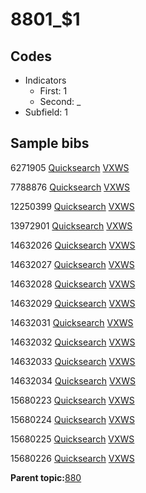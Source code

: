 # 8801\_$1

## Codes

-   Indicators
    -   First: 1
    -   Second: \_
-   Subfield: 1

## Sample bibs

6271905 [Quicksearch](https://search.library.yale.edu/catalog/6271905) [VXWS](http://prodorbis.library.yale.edu:7014/vxws/GetHoldingsService?bibId=6271905)

7788876 [Quicksearch](https://search.library.yale.edu/catalog/7788876) [VXWS](http://prodorbis.library.yale.edu:7014/vxws/GetHoldingsService?bibId=7788876)

12250399 [Quicksearch](https://search.library.yale.edu/catalog/12250399) [VXWS](http://prodorbis.library.yale.edu:7014/vxws/GetHoldingsService?bibId=12250399)

13972901 [Quicksearch](https://search.library.yale.edu/catalog/13972901) [VXWS](http://prodorbis.library.yale.edu:7014/vxws/GetHoldingsService?bibId=13972901)

14632026 [Quicksearch](https://search.library.yale.edu/catalog/14632026) [VXWS](http://prodorbis.library.yale.edu:7014/vxws/GetHoldingsService?bibId=14632026)

14632027 [Quicksearch](https://search.library.yale.edu/catalog/14632027) [VXWS](http://prodorbis.library.yale.edu:7014/vxws/GetHoldingsService?bibId=14632027)

14632028 [Quicksearch](https://search.library.yale.edu/catalog/14632028) [VXWS](http://prodorbis.library.yale.edu:7014/vxws/GetHoldingsService?bibId=14632028)

14632029 [Quicksearch](https://search.library.yale.edu/catalog/14632029) [VXWS](http://prodorbis.library.yale.edu:7014/vxws/GetHoldingsService?bibId=14632029)

14632031 [Quicksearch](https://search.library.yale.edu/catalog/14632031) [VXWS](http://prodorbis.library.yale.edu:7014/vxws/GetHoldingsService?bibId=14632031)

14632032 [Quicksearch](https://search.library.yale.edu/catalog/14632032) [VXWS](http://prodorbis.library.yale.edu:7014/vxws/GetHoldingsService?bibId=14632032)

14632033 [Quicksearch](https://search.library.yale.edu/catalog/14632033) [VXWS](http://prodorbis.library.yale.edu:7014/vxws/GetHoldingsService?bibId=14632033)

14632034 [Quicksearch](https://search.library.yale.edu/catalog/14632034) [VXWS](http://prodorbis.library.yale.edu:7014/vxws/GetHoldingsService?bibId=14632034)

15680223 [Quicksearch](https://search.library.yale.edu/catalog/15680223) [VXWS](http://prodorbis.library.yale.edu:7014/vxws/GetHoldingsService?bibId=15680223)

15680224 [Quicksearch](https://search.library.yale.edu/catalog/15680224) [VXWS](http://prodorbis.library.yale.edu:7014/vxws/GetHoldingsService?bibId=15680224)

15680225 [Quicksearch](https://search.library.yale.edu/catalog/15680225) [VXWS](http://prodorbis.library.yale.edu:7014/vxws/GetHoldingsService?bibId=15680225)

15680226 [Quicksearch](https://search.library.yale.edu/catalog/15680226) [VXWS](http://prodorbis.library.yale.edu:7014/vxws/GetHoldingsService?bibId=15680226)

**Parent topic:**[880](../../tags/880/880.md)

